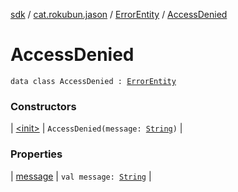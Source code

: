 [sdk](../../../index.md) / [cat.rokubun.jason](../../index.md) / [ErrorEntity](../index.md) / [AccessDenied](./index.md)

# AccessDenied

`data class AccessDenied : `[`ErrorEntity`](../index.md)

### Constructors

| [&lt;init&gt;](-init-.md) | `AccessDenied(message: `[`String`](https://kotlinlang.org/api/latest/jvm/stdlib/kotlin/-string/index.html)`)` |

### Properties

| [message](message.md) | `val message: `[`String`](https://kotlinlang.org/api/latest/jvm/stdlib/kotlin/-string/index.html) |

